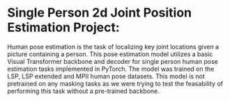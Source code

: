 # Single Person 2d Joint Position Estimation Project: 

Human pose estimation is the task of localizing key joint locations given a picture containing a person. This pose estimation model utilizes a basic Visual Transformer backbone and decoder for single person human pose estimation tasks implemented in PyTorch.  The model was trained on the LSP, LSP extended and MPII human pose datasets. This model is not pretrained on any masking tasks as we were trying to test the feasability of performing this task without a pre-trained backbone.  




